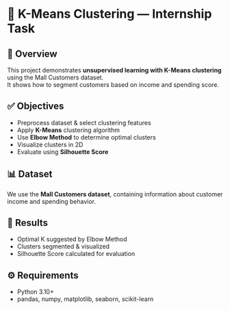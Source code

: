 # 🔹 K-Means Clustering — Internship Task

## 📌 Overview
This project demonstrates **unsupervised learning with K-Means clustering** using the Mall Customers dataset.  
It shows how to segment customers based on income and spending score.  

## ✅ Objectives
- Preprocess dataset & select clustering features  
- Apply **K-Means** clustering algorithm  
- Use **Elbow Method** to determine optimal clusters  
- Visualize clusters in 2D  
- Evaluate using **Silhouette Score**  

## 📊 Dataset
We use the **Mall Customers dataset**, containing information about customer income and spending behavior.  

## 🧪 Results
- Optimal K suggested by Elbow Method  
- Clusters segmented & visualized  
- Silhouette Score calculated for evaluation  

## ⚙️ Requirements
- Python 3.10+  
- pandas, numpy, matplotlib, seaborn, scikit-learn  


